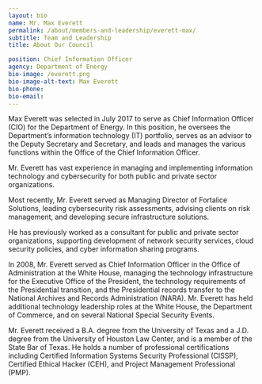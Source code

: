 ```yaml
---
layout: bio
name: Mr. Max Everett
permalink: /about/members-and-leadership/everett-max/
subtitle: Team and Leadership
title: About Our Council

position: Chief Information Officer
agency: Department of Energy
bio-image: /everett.png
bio-image-alt-text: Max Everett
bio-phone:
bio-email:  
---
```

Max Everett was selected in July 2017 to serve as Chief Information Officer (CIO) for the Department of Energy. In this position, he oversees the Department’s information technology (IT) portfolio, serves as an advisor to the Deputy Secretary and Secretary, and leads and manages the various functions within the Office of the Chief Information Officer.

Mr. Everett has vast experience in managing and implementing information technology and cybersecurity for both public and private sector organizations.

Most recently, Mr. Everett served as Managing Director of Fortalice Solutions, leading cybersecurity risk assessments, advising clients on risk management, and developing secure infrastructure solutions.

He has previously worked as a consultant for public and private sector organizations, supporting development of network security services, cloud security policies, and cyber information sharing programs.

In 2008, Mr. Everett served as Chief Information Officer in the Office of Administration at the White House, managing the technology infrastructure for the Executive Office of the President, the technology requirements of the Presidential transition, and the Presidential records transfer to the National Archives and Records Administration (NARA). Mr. Everett has held additional technology leadership roles at the White House, the Department of Commerce, and on several National Special Security Events.

Mr. Everett received a B.A. degree from the University of Texas and a J.D. degree from the University of Houston Law Center, and is a member of the State Bar of Texas. He holds a number of professional certifications including Certified Information Systems Security Professional (CISSP), Certified Ethical Hacker (CEH), and Project Management Professional (PMP).
